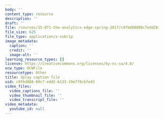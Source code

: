 ```yaml
---
body: ''
content_type: resource
description: ''
draft: ''
file: /courses/15-071-the-analytics-edge-spring-2017/c9fbd88809c7edd2b13319e778cbfe43_X3dLfxatijE.srt
file_size: 625
file_type: application/x-subrip
image_metadata:
  caption: ''
  credit: ''
  image-alt: ''
learning_resource_types: []
license: https://creativecommons.org/licenses/by-nc-sa/4.0/
ocw_type: OCWFile
resourcetype: Other
title: 3play caption file
uid: c9fbd888-09c7-edd2-b133-19e778cbfe43
video_files:
  video_captions_file: ''
  video_thumbnail_file: ''
  video_transcript_file: ''
video_metadata:
  youtube_id: null
---
```

